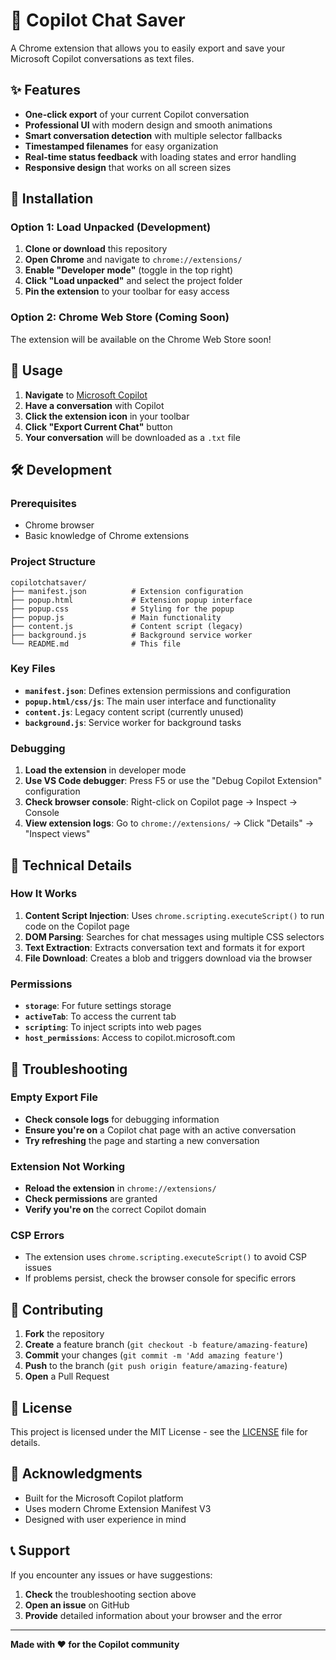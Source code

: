 # 💬 Copilot Chat Saver

A Chrome extension that allows you to easily export and save your Microsoft Copilot conversations as text files.

## ✨ Features

- **One-click export** of your current Copilot conversation
- **Professional UI** with modern design and smooth animations
- **Smart conversation detection** with multiple selector fallbacks
- **Timestamped filenames** for easy organization
- **Real-time status feedback** with loading states and error handling
- **Responsive design** that works on all screen sizes

## 🚀 Installation

### Option 1: Load Unpacked (Development)

1. **Clone or download** this repository
2. **Open Chrome** and navigate to `chrome://extensions/`
3. **Enable "Developer mode"** (toggle in the top right)
4. **Click "Load unpacked"** and select the project folder
5. **Pin the extension** to your toolbar for easy access

### Option 2: Chrome Web Store (Coming Soon)

The extension will be available on the Chrome Web Store soon!

## 📖 Usage

1. **Navigate** to [Microsoft Copilot](https://copilot.microsoft.com/)
2. **Have a conversation** with Copilot
3. **Click the extension icon** in your toolbar
4. **Click "Export Current Chat"** button
5. **Your conversation** will be downloaded as a `.txt` file

## 🛠️ Development

### Prerequisites

- Chrome browser
- Basic knowledge of Chrome extensions

### Project Structure

```
copilotchatsaver/
├── manifest.json          # Extension configuration
├── popup.html             # Extension popup interface
├── popup.css              # Styling for the popup
├── popup.js               # Main functionality
├── content.js             # Content script (legacy)
├── background.js          # Background service worker
└── README.md              # This file
```

### Key Files

- **`manifest.json`**: Defines extension permissions and configuration
- **`popup.html/css/js`**: The main user interface and functionality
- **`content.js`**: Legacy content script (currently unused)
- **`background.js`**: Service worker for background tasks

### Debugging

1. **Load the extension** in developer mode
2. **Use VS Code debugger**: Press F5 or use the "Debug Copilot Extension" configuration
3. **Check browser console**: Right-click on Copilot page → Inspect → Console
4. **View extension logs**: Go to `chrome://extensions/` → Click "Details" → "Inspect views"

## 🔧 Technical Details

### How It Works

1. **Content Script Injection**: Uses `chrome.scripting.executeScript()` to run code on the Copilot page
2. **DOM Parsing**: Searches for chat messages using multiple CSS selectors
3. **Text Extraction**: Extracts conversation text and formats it for export
4. **File Download**: Creates a blob and triggers download via the browser

### Permissions

- **`storage`**: For future settings storage
- **`activeTab`**: To access the current tab
- **`scripting`**: To inject scripts into web pages
- **`host_permissions`**: Access to copilot.microsoft.com

## 🐛 Troubleshooting

### Empty Export File

- **Check console logs** for debugging information
- **Ensure you're on** a Copilot chat page with an active conversation
- **Try refreshing** the page and starting a new conversation

### Extension Not Working

- **Reload the extension** in `chrome://extensions/`
- **Check permissions** are granted
- **Verify you're on** the correct Copilot domain

### CSP Errors

- The extension uses `chrome.scripting.executeScript()` to avoid CSP issues
- If problems persist, check the browser console for specific errors

## 🤝 Contributing

1. **Fork** the repository
2. **Create** a feature branch (`git checkout -b feature/amazing-feature`)
3. **Commit** your changes (`git commit -m 'Add amazing feature'`)
4. **Push** to the branch (`git push origin feature/amazing-feature`)
5. **Open** a Pull Request

## 📝 License

This project is licensed under the MIT License - see the [LICENSE](LICENSE) file for details.

## 🙏 Acknowledgments

- Built for the Microsoft Copilot platform
- Uses modern Chrome Extension Manifest V3
- Designed with user experience in mind

## 📞 Support

If you encounter any issues or have suggestions:

1. **Check** the troubleshooting section above
2. **Open an issue** on GitHub
3. **Provide** detailed information about your browser and the error

---

**Made with ❤️ for the Copilot community**
